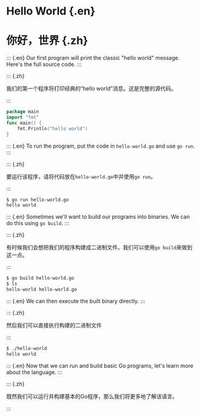 
# Hello World {.en}


# 你好，世界 {.zh}


::: {.en}
Our first program will print the classic "hello world"
message. Here's the full source code.
:::

::: {.zh}

我们的第一个程序将打印经典的“hello world”消息。这是完整的源代码。

:::


```go
package main
import "fmt"
func main() {
	fmt.Println("hello world")
}
```


::: {.en}
To run the program, put the code in `hello-world.go` and
use `go run`.
:::

::: {.zh}

要运行该程序，请将代码放在`hello-world.go`中并使用`go run`。

:::


```sh
$ go run hello-world.go
hello world
```


::: {.en}
Sometimes we'll want to build our programs into
binaries. We can do this using `go build`.
:::

::: {.zh}

有时候我们会想把我们的程序构建成二进制文件。我们可以使用`go build`来做到这一点。

:::


```sh
$ go build hello-world.go
$ ls
hello-world	hello-world.go
```


::: {.en}
We can then execute the built binary directly.
:::

::: {.zh}

然后我们可以直接执行构建的二进制文件

:::


```sh
$ ./hello-world
hello world
```


::: {.en}
Now that we can run and build basic Go programs, let's
learn more about the language.
:::

::: {.zh}

既然我们可以运行并构建基本的Go程序，那么我们将更多地了解该语言。

:::


